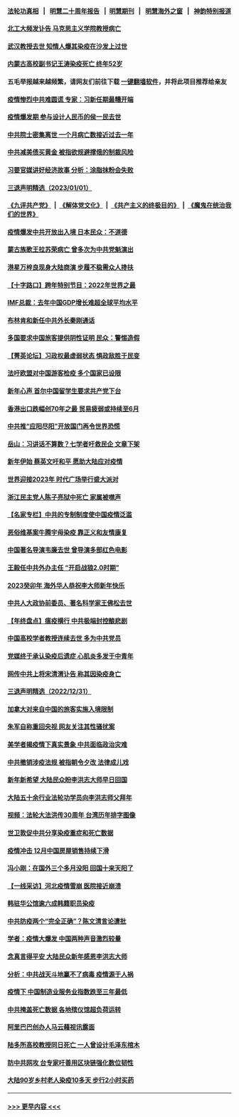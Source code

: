 #### [法轮功真相](https://github.com/gfw-breaker/truth/blob/master/README.md?t=0) &nbsp;&nbsp;|&nbsp;&nbsp; [明慧二十周年报告](https://github.com/gfw-breaker/mh-reports/blob/master/README.md?t=0) &nbsp;&nbsp;|&nbsp;&nbsp;[明慧期刊](https://github.com/gfw-breaker/mh-qikan) &nbsp;&nbsp;|&nbsp;&nbsp; [明慧海外之窗](https://github.com/gfw-breaker/mh-news/blob/master/README.md?t=0) &nbsp;&nbsp;|&nbsp;&nbsp; [神韵特别报道](https://github.com/gfw-breaker/mh-news/blob/master/shenyun.md?t=0)
#### [北工大频发讣告 马克思主义学院教授病亡](../pages/nsc413/n13897435.md?t=01021543) 
#### [武汉教授去世 知情人爆其染疫在沙发上过世](../pages/nsc413/n13897485.md?t=01021543) 
#### [内蒙古高校副书记王涛染疫死亡 终年52岁](../pages/nsc413/n13897455.md?t=01021543) 
#### 五毛举报越来越频繁，请网友们前往下载 [一键翻墙软件](https://github.com/gfw-breaker/ssr-accounts)，并将此项目推荐给亲友
#### [疫情惨烈中共难圆谎 专家：习新任期最糟开端](../pages/nsc413/n13897471.md?t=01021543) 
#### [疫情爆发期 参与设计人民币的侯一民去世](../pages/nsc413/n13897453.md?t=01021543) 
#### [中共院士密集离世 一个月病亡数接近过去一年](../pages/nsc413/n13897393.md?t=01021543) 
#### [中共减美债买黄金 被指欲规避撑俄的制裁风险](../pages/nsc413/n13897426.md?t=01021543) 
#### [习要官媒讲好经济故事 分析：涂脂抹粉会失败](../pages/nsc413/n13897436.md?t=01021543) 
#### [三退声明精选（2023/01/01）](../pages/nsc413/n13897440.md?t=01021543) 
#### [《九评共产党》](https://github.com/begood0513/9ping.md/blob/master/README.md) &nbsp;|&nbsp; [《解体党文化》](../../../../jtdwh.md/blob/master/README.md)  &nbsp;|&nbsp; [《共产主义的终极目的》](../../../../gczydzjmd.md/blob/master/README.md) &nbsp;|&nbsp; [《魔鬼在统治我们的世界》](../../../../mgztzwmdsj.md/blob/master/README.md) 
#### [疫情爆发中共开放出入境 日本民众：不道德](../pages/nsc413/n13897396.md?t=01021543) 
#### [蒙古族歌王拉苏荣病亡 曾多次为中共党魁演出](../pages/nsc413/n13897308.md?t=01021543) 
#### [港星万梓良现身大陆商演 步履不稳需众人搀扶](../pages/nsc413/n13897346.md?t=01021543) 
#### [【十字路口】跨年特别节目：2022年世界之最](../pages/nsc413/n13897103.md?t=01021543) 
#### [IMF总裁：去年中国GDP增长难超全球平均水平](../pages/nsc413/n13897345.md?t=01021543) 
#### [布林肯和新任中共外长秦刚通话](../pages/nsc413/n13897296.md?t=01021543) 
#### [多国要求中国旅客提供阴性证明 民众：警惕造假](../pages/nsc413/n13897315.md?t=01021543) 
#### [【菁英论坛】习政权最虚弱状态 惧政敌胜于民变](../pages/nsc413/n13897322.md?t=01021543) 
#### [法吁欧盟对中国游客检疫 多个国家已设限](../pages/nsc413/n13897260.md?t=01021543) 
#### [新年心声 首尔中国留学生要求共产党下台](../pages/nsc413/n13897286.md?t=01021543) 
#### [香港出口跌幅创70年之最 贸易疲弱或持续至6月](../pages/nsc413/n13896383.md?t=01021543) 
#### [中共推“应阳尽阳”开放国门再令世界恐慌](../pages/nsc413/n13897268.md?t=01021543) 
#### [岳山：习讲话不算数？七学者吁救民企 文章下架](../pages/nsc413/n13897095.md?t=01021543) 
#### [新年伊始 蔡英文吁和平 愿助大陆应对疫情](../pages/nsc413/n13897204.md?t=01021543) 
#### [世界迎接2023年 时代广场举行盛大派对](../pages/nsc413/n13897102.md?t=01021543) 
#### [浙江民主党人陈子亮狱中死亡 家属被噤声](../pages/nsc413/n13897166.md?t=01021543) 
#### [【名家专栏】中共的专制制度使中国疫情泛滥](../pages/nsc413/n13896759.md?t=01021543) 
#### [恶俗维基案牛腾宇母染疫 靠正义和友情康复](../pages/nsc413/n13897058.md?t=01021543) 
#### [中国著名导演韦廉去世 曾导演多部红色电影](../pages/nsc413/n13897077.md?t=01021543) 
#### [王毅任中共外办主任 “开启战狼2.0时期”](../pages/nsc413/n13896883.md?t=01021543) 
#### [2023癸卯年 海外华人恭祝李大师新年快乐](../pages/nsc413/n13896888.md?t=01021543) 
#### [中共人大政协前委员、著名科学家王佛松去世](../pages/nsc413/n13896849.md?t=01021543) 
#### [【年终盘点】瘟疫横行 中共极端封控酿悲剧](../pages/nsc413/n13896504.md?t=01021543) 
#### [中国高校学者教授连续去世 多为中共党员](../pages/nsc413/n13896791.md?t=01021543) 
#### [党媒终于承认染疫后遗症 心肌炎多发于中青年](../pages/nsc413/n13896498.md?t=01021543) 
#### [网传中共上将宋清渭讣告 称其因染疫身亡](../pages/nsc413/n13896676.md?t=01021543) 
#### [三退声明精选（2022/12/31）](../pages/nsc413/n13896768.md?t=01021543) 
#### [加拿大对来自中国的旅客实施入境限制](../pages/nsc413/n13896654.md?t=01021543) 
#### [朱军自称重回央视 网友关注其性骚扰案](../pages/nsc413/n13896377.md?t=01021543) 
#### [美学者揭疫情下真实景象 中共面临政治灾难](../pages/nsc413/n13896569.md?t=01021543) 
#### [中共撤销涉疫法规 被指朝令夕改 法律成儿戏](../pages/nsc413/n13896578.md?t=01021543) 
#### [新年新希望 大陆民众盼李洪志大师早日回国](../pages/nsc413/n13896577.md?t=01021543) 
#### [大陆五十余行业法轮功学员向李洪志师父拜年](../pages/nsc413/n13895521.md?t=01021543) 
#### [视频：法轮大法洪传30周年 台湾历年排字图像](../pages/nsc413/n13896486.md?t=01021543) 
#### [世卫敦促中共分享染疫重症和死亡数据](../pages/nsc413/n13896494.md?t=01021543) 
#### [疫情冲击 12月中国房屋销售持续下滑](../pages/nsc413/n13896527.md?t=01021543) 
#### [冯小刚：在国外三个多月没阳 回国十来天阳了](../pages/nsc413/n13896554.md?t=01021543) 
#### [【一线采访】河北疫情雪崩 医院接近崩溃](../pages/nsc413/n13896032.md?t=01021543) 
#### [韩驻华公馆逾六成韩籍职员染疫](../pages/nsc413/n13896511.md?t=01021543) 
#### [中共防疫两个“完全正确”？陈文清言论遭批](../pages/nsc413/n13896375.md?t=01021543) 
#### [学者：疫情大爆发 中国两种声音激烈较量](../pages/nsc413/n13895920.md?t=01021543) 
#### [念真言得平安 大陆民众新年感恩李洪志大师](../pages/nsc413/n13894509.md?t=01021543) 
#### [分析：中共战天斗地赢不了病毒 疫情源于人祸](../pages/nsc413/n13895825.md?t=01021543) 
#### [疫情下 中国制造业服务业指数跌至三年最低](../pages/nsc413/n13896495.md?t=01021543) 
#### [中共掩盖死亡数据 各地殡仪馆超负荷运转](../pages/nsc413/n13896505.md?t=01021543) 
#### [阿里巴巴创办人马云藉视讯露面](../pages/nsc413/n13896390.md?t=01021543) 
#### [陆多所高校教授同日死亡 一人曾设计毛泽东棺木](../pages/nsc413/n13896311.md?t=01021543) 
#### [防中共网攻 台专家吁善用区块链强化数位韧性](../pages/nsc413/n13896333.md?t=01021543) 
#### [大陆90岁乡村老人染疫10多天 步行2小时买药](../pages/nsc413/n13896313.md?t=01021543) 

----
#### [ >>> 更早内容 <<< ](../indexes/nsc413-earlier.md)
